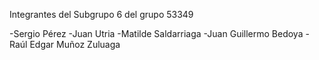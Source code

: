 Integrantes del Subgrupo 6 del grupo 53349

-Sergio Pérez
-Juan Utria
-Matilde Saldarriaga
-Juan Guillermo Bedoya
-Raúl Edgar Muñoz Zuluaga

